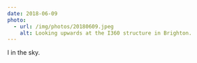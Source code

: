 ```yaml
---
date: 2018-06-09
photo:
  - url: /img/photos/20180609.jpeg
    alt: Looking upwards at the I360 structure in Brighton.
---
```


I in the sky.
